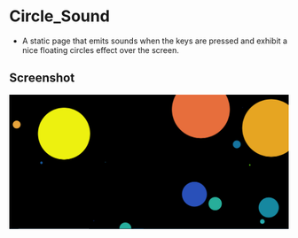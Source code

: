 # Circle_Sound
* A static page that emits sounds when the keys are pressed and exhibit a nice floating circles effect over the screen.

## Screenshot

![Screenshot](screenshot.png)
